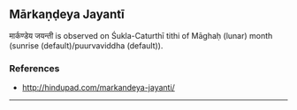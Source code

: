 ## Mārkaṇḍeya Jayantī
मार्कण्डेय जयन्ती is observed on Śukla-Caturthī tithi of Māghaḥ (lunar) month (sunrise (default)/puurvaviddha (default)).


### References
* http://hindupad.com/markandeya-jayanti/


---
